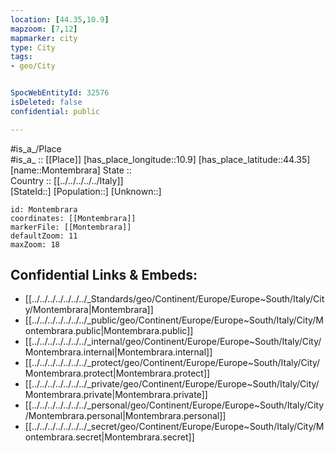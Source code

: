 ```yaml
---
location: [44.35,10.9] 
mapzoom: [7,12] 
mapmarker: city 
type: City
tags:
- geo/City


SpocWebEntityId: 32576
isDeleted: false
confidential: public

---
```

#is_a_/Place  
#is_a_ :: [[Place]] 
[has_place_longitude::10.9] 
[has_place_latitude::44.35] 
[name::Montembrara] 
State ::  
Country :: [[../../../../../Italy]]  
[StateId::] 
[Population::] 
[Unknown::] 


```leaflet
id: Montembrara
coordinates: [[Montembrara]] 
markerFile: [[Montembrara]] 
defaultZoom: 11 
maxZoom: 18
```


## Confidential Links & Embeds: 
- [[../../../../../../../_Standards/geo/Continent/Europe/Europe~South/Italy/City/Montembrara|Montembrara]] 
- [[../../../../../../../_public/geo/Continent/Europe/Europe~South/Italy/City/Montembrara.public|Montembrara.public]] 
- [[../../../../../../../_internal/geo/Continent/Europe/Europe~South/Italy/City/Montembrara.internal|Montembrara.internal]] 
- [[../../../../../../../_protect/geo/Continent/Europe/Europe~South/Italy/City/Montembrara.protect|Montembrara.protect]] 
- [[../../../../../../../_private/geo/Continent/Europe/Europe~South/Italy/City/Montembrara.private|Montembrara.private]] 
- [[../../../../../../../_personal/geo/Continent/Europe/Europe~South/Italy/City/Montembrara.personal|Montembrara.personal]] 
- [[../../../../../../../_secret/geo/Continent/Europe/Europe~South/Italy/City/Montembrara.secret|Montembrara.secret]] 
